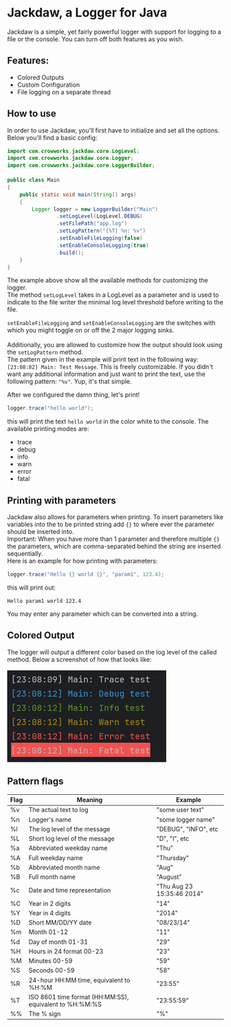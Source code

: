 # Jackdaw, a Logger for Java

Jackdaw is a simple, yet fairly powerful logger with support for logging to a file or the console.
You can turn off both features as you wish.

## Features:
- Colored Outputs
- Custom Configuration
- File logging on a separate thread


## How to use
In order to use Jackdaw, you'll first have to initialize and set all the options. Below you'll find a basic
config:

```java
import com.crowworks.jackdaw.core.LogLevel;
import com.crowworks.jackdaw.core.Logger;
import com.crowworks.jackdaw.core.LoggerBuilder;

public class Main
{
    public static void main(String[] args)
    {
        Logger logger = new LoggerBuilder("Main")
                .setLogLevel(LogLevel.DEBUG)
                .setFilePath("app.log")
                .setLogPattern("[%T] %n: %v")
                .setEnableFileLogging(false)
                .setEnableConsoleLogging(true)
                .build();
    }
}
```
The example above show all the available methods for customizing the logger. <br>
The method ``setLogLevel`` takes in a LogLevel as a parameter and is used to indicate to the file writer the minimal log level threshold before writing to the file. 

``setEnableFileLogging`` and ``setEnableConsoleLogging`` are the switches with which you might toggle on or off the 2 major logging sinks.<br><br>
Additionally, you are allowed to customize how the output should look using the ``setLogPattern`` method.
<br> 
The pattern given in the example will print text in the following way: 
``[23:08:82] Main: Test Message``. This is freely customizable. If you didn't want any additional information and just want to print the text, use the following pattern:
``"%v"``. Yup, it's that simple. <br>

After we configured the damn thing, let's print!

````java
logger.trace("hello world");
````

this will print the text `hello world` in the color white to the console. The available printing modes are:
- trace
- debug
- info
- warn
- error
- fatal

## Printing with parameters
Jackdaw also allows for parameters when printing. To insert parameters like variables into the to be printed string add `{}` to where ever the parameter should be inserted into.<br> 
Important: When you have more than 1 parameter and therefore multiple `{}` the parameters, which are comma-separated behind the string are inserted sequentially. <br>
Here is an example for how printing with parameters:
````java
logger.trace("Hello {} world {}", "param1", 123.4);
````

this will print out:
```
Hello param1 world 123.4
```

You may enter any parameter which can be converted into a string.

## Colored Output
The logger will output a different color based on the log level of the called method. Below a screenshot of how that looks like: 
<br> <br>
![img.png](src/res/img.png)

## Pattern flags

| Flag | Meaning                                      | Example                    |
|------|----------------------------------------------|----------------------------|
| %v   | The actual text to log                       | "some user text"           |
| %n   | Logger's name                                | "some logger name"         |
| %l   | The log level of the message                 | "DEBUG", "INFO", etc       |
| %L   | Short log level of the message               | "D", "I", etc              |
| %a   | Abbreviated weekday name                     | "Thu"                      |
| %A   | Full weekday name                            | "Thursday"                 |
| %b   | Abbreviated month name                       | "Aug"                      |
| %B   | Full month name                              | "August"                   |
| %c   | Date and time representation                 | "Thu Aug 23 15:35:46 2014" |
| %C   | Year in 2 digits                             | "14"                       |
| %Y   | Year in 4 digits                             | "2014"                     |
| %D   | Short MM/DD/YY date                          | "08/23/14"                 |
| %m   | Month 01-12                                  | "11"                       |
| %d   | Day of month 01-31                           | "29"                       |
| %H   | Hours in 24 format 00-23                     | "23"                       |
| %M   | Minutes 00-59                                | "59"                       |
| %S   | Seconds 00-59                                | "58"                       |
| %R   | 24-hour HH:MM time, equivalent to %H:%M      | "23:55"                    |
| %T   | ISO 8601 time format (HH:MM:SS), equivalent to %H:%M:%S | "23:55:59"                 |
| %%   | The % sign                                   | "%"                        |

